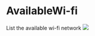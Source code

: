 # AvailableWi-fi
List the available wi-fi network
[![](https://jitpack.io/v/Uthayakumarraju/AvailableWi-fi.svg)](https://jitpack.io/#Uthayakumarraju/AvailableWi-fi)
